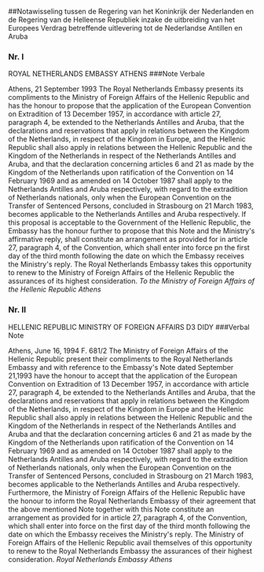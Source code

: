<meta http-equiv='Content-Type' content='text/html; charset=utf-8' />

##Notawisseling tussen de Regering van het Koninkrijk der Nederlanden en de Regering van de Helleense Republiek inzake de uitbreiding van het Europees Verdrag betreffende uitlevering tot de Nederlandse Antillen en Aruba

### Nr.  I  

ROYAL NETHERLANDS EMBASSY ATHENS 
###Note Verbale

Athens, 21 September 1993 The Royal Netherlands Embassy presents its compliments to the Ministry of Foreign Affairs of the Hellenic Republic and has the honour to propose that the application of the European Convention on Extradition of 13 December 1957, in accordance with article 27, paragraph 4, be extended to the Netherlands Antilles and Aruba, that the declarations and reservations that apply in relations between the Kingdom of the Netherlands, in respect of the Kingdom in Europe, and the Hellenic Republic shall also apply in relations between the Hellenic Republic and the Kingdom of the Netherlands in respect of the Netherlands Antilles and Aruba, and that the declaration concerning articles 6 and 21 as made by the Kingdom of the Netherlands upon ratification of the Convention on 14 February 1969 and as amended on 14 October 1987 shall apply to the Netherlands Antilles and Aruba respectively, with regard to the extradition of Netherlands nationals, only when the European Convention on the Transfer of Sentenced Persons, concluded in Strasbourg on 21 March 1983, becomes applicable to the Netherlands Antilles and Aruba respectively. If this proposal is acceptable to the Government of the Hellenic Republic, the Embassy has the honour further to propose that this Note and the Ministry's affirmative reply, shall constitute an arrangement as provided for in article 27, paragraph 4, of the Convention, which shall enter into force pn the first day of the third month following the date on which the Embassy receives the Ministry's reply. The Royal Netherlands Embassy takes this opportunity to renew to the Ministry of Foreign Affairs of the Hellenic Republic the assurances of its highest consideration.    *To the Ministry of Foreign Affairs*   *of the Hellenic Republic*   *Athens*    

### Nr.  II  

HELLENIC REPUBLIC MINISTRY OF FOREIGN AFFAIRS D3 DIDY 
###Verbal Note

Athens, June 16, 1994 F. 681/2 The Ministry of Foreign Affairs of the Hellenic Republic present their compliments to the Royal Netherlands Embassy and with reference to the Embassy's Note dated September 21,1993 have the honour to accept that the application of the European Convention on Extradition of 13 December 1957, in accordance with article 27, paragraph 4, be extended to the Netherlands Antilles and Aruba, that the declarations and reservations that apply in relations between the Kingdom of the Netherlands, in respect of the Kingdom in Europe and the Hellenic Republic shall also apply in relations between the Hellenic Republic and the Kingdom of the Netherlands in respect of the Netherlands Antilles and Aruba and that the declaration concerning articles 6 and 21 as made by the Kingdom of the Netherlands upon ratification of the Convention on 14 February 1969 and as amended on 14 October 1987 shall apply to the Netherlands Antilles and Aruba respectively, with regard to the extradition of Netherlands nationals, only when the European Convention on the Transfer of Sentenced Persons, concluded in Strasbourg on 21 March 1983, becomes applicable to the Netherlands Antilles and Aruba respectively. Furthermore, the Ministry of Foreign Affairs of the Hellenic Republic have the honour to inform the Royal Netherlands Embassy of their agreement that the above mentioned Note together with this Note constitute an arrangement as provided for in article 27, paragraph 4, of the Convention, which shall enter into force on the first day of the third month following the date on which the Embassy receives the Ministry's reply. The Ministry of Foreign Affairs of the Hellenic Republic avail themselves of this opportunity to renew to the Royal Netherlands Embassy the assurances of their highest consideration.    *Royal Netherlands Embassy*   *Athens*    
